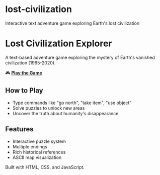 # lost-civilization
Interactive text adventure game exploring Earth's lost civilization
# Lost Civilization Explorer

A text-based adventure game exploring the mystery of Earth's vanished civilization (1965-2020).

🎮 **[Play the Game](https://keneispike.github.io/lost-civilization)**

## How to Play
- Type commands like "go north", "take item", "use object"
- Solve puzzles to unlock new areas
- Uncover the truth about humanity's disappearance

## Features
- Interactive puzzle system
- Multiple endings
- Rich historical references
- ASCII map visualization

Built with HTML, CSS, and JavaScript.
